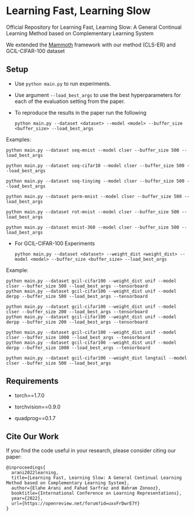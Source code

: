 # Learning Fast, Learning Slow 
Official Repository for Learning Fast, Learning Slow: A General Continual Learning Method based on Complementary Learning System

We extended the [Mammoth](https://github.com/aimagelab/mammoth) framework with our method (CLS-ER) and GCIL-CIFAR-100 dataset

## Setup

+ Use `python main.py` to run experiments.
+ Use argument `--load_best_args` to use the best hyperparameters for each of the evaluation setting from the paper.
+ To reproduce the results in the paper run the following  

    `python main.py --dataset <dataset> --model <model> --buffer_size <buffer_size> --load_best_args`

 Examples:

    python main.py --dataset seq-mnist --model clser --buffer_size 500 --load_best_args
    
    python main.py --dataset seq-cifar10 --model clser --buffer_size 500 --load_best_args
    
    python main.py --dataset seq-tinyimg --model clser --buffer_size 500 --load_best_args
   
    python main.py --dataset perm-mnist --model clser --buffer_size 500 --load_best_args
    
    python main.py --dataset rot-mnist --model clser --buffer_size 500 --load_best_args
    
    python main.py --dataset mnist-360 --model clser --buffer_size 500 --load_best_args

+ For GCIL-CIFAR-100 Experiments

    `python main.py --dataset <dataset> --weight_dist <weight_dist> --model <model> --buffer_size <buffer_size> --load_best_args`

Example:

    python main.py --dataset gcil-cifar100 --weight_dist unif --model clser --buffer_size 500 --load_best_args --tensorboard
    python main.py --dataset gcil-cifar100 --weight_dist unif --model derpp --buffer_size 500 --load_best_args --tensorboard

    python main.py --dataset gcil-cifar100 --weight_dist unif --model clser --buffer_size 200 --load_best_args --tensorboard
    python main.py --dataset gcil-cifar100 --weight_dist unif --model derpp --buffer_size 200 --load_best_args --tensorboard

    python main.py --dataset gcil-cifar100 --weight_dist unif --model clser --buffer_size 1000 --load_best_args --tensorboard
    python main.py --dataset gcil-cifar100 --weight_dist unif --model derpp --buffer_size 1000 --load_best_args --tensorboard
    
    python main.py --dataset gcil-cifar100 --weight_dist longtail --model clser --buffer_size 500 --load_best_args

## Requirements

- torch==1.7.0

- torchvision==0.9.0 

- quadprog==0.1.7

## Cite Our Work

If you find the code useful in your research, please consider citing our paper:

    @inproceedings{
      arani2022learning,
      title={Learning Fast, Learning Slow: A General Continual Learning Method based on Complementary Learning System},
      author={Elahe Arani and Fahad Sarfraz and Bahram Zonooz},
      booktitle={International Conference on Learning Representations},
      year={2022},
      url={https://openreview.net/forum?id=uxxFrDwrE7Y}
    }
